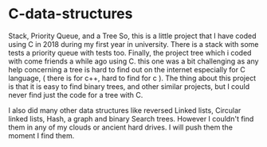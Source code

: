 # C-data-structures
Stack, Priority Queue, and a Tree
So, this is a little project that I have coded using C in 2018  during my first year in university. There is a stack with some tests
a priority queue with tests too.
Finally, the project tree which i coded with come friends a while ago using C. this one was a bit challenging as
any help concerning a tree is hard to find out on the internet especially for C language, ( there is for c++, hard to find for c ). The thing about this project is that it is easy to find binary trees, and other similar projects, but I could never find just the code for a tree with C.

I also did many other data structures like reversed Linked lists, Circular linked lists, Hash, a graph and binary Search trees. 
However I couldn't find them in any of my clouds or ancient hard drives. I will push them the moment I find them.
